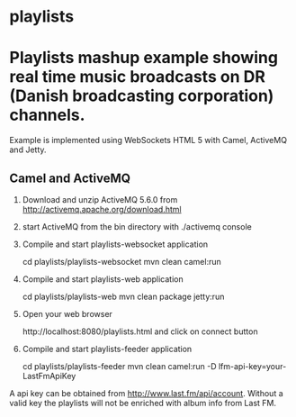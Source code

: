 playlists
=========

# Playlists mashup example showing real time music broadcasts on DR (Danish broadcasting corporation) channels.
Example is implemented using WebSockets HTML 5 with Camel, ActiveMQ and Jetty.

## Camel and ActiveMQ

1) Download and unzip ActiveMQ 5.6.0 from http://activemq.apache.org/download.html  

2) start ActiveMQ from the bin directory with ./activemq console

3)  Compile and start playlists-websocket application

    cd playlists/playlists-websocket
    mvn clean camel:run

4)  Compile and start playlists-web application

    cd playlists/playlists-web
    mvn clean package jetty:run

5) Open your web browser

    http://localhost:8080/playlists.html
    and click on connect button

6) 	Compile and start playlists-feeder application
	
	cd playlists/playlists-feeder
	mvn clean camel:run -D lfm-api-key=your-LastFmApiKey
    
A api key can be obtained from http://www.last.fm/api/account. 
Without a valid key the playlists will not be enriched with album info from Last FM.

